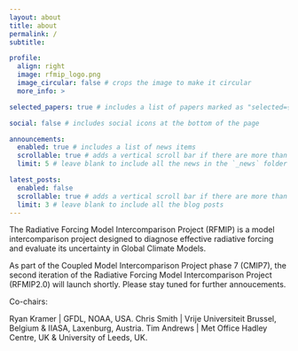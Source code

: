 ```yaml
---
layout: about
title: about
permalink: /
subtitle: 

profile:
  align: right
  image: rfmip_logo.png
  image_circular: false # crops the image to make it circular
  more_info: >

selected_papers: true # includes a list of papers marked as "selected={true}"

social: false # includes social icons at the bottom of the page

announcements:
  enabled: true # includes a list of news items
  scrollable: true # adds a vertical scroll bar if there are more than 3 news items
  limit: 5 # leave blank to include all the news in the `_news` folder

latest_posts:
  enabled: false
  scrollable: true # adds a vertical scroll bar if there are more than 3 new posts items
  limit: 3 # leave blank to include all the blog posts
---
```


The Radiative Forcing Model Intercomparison Project (RFMIP) is a model intercomparison project designed to diagnose effective radiative forcing and evaluate its uncertainty in Global Climate Models.

As part of the Coupled Model Intercomparison Project phase 7 (CMIP7), the second iteration of the Radiative Forcing Model Intercomparison Project (RFMIP2.0) will launch shortly. Please stay tuned for further annoucements.

Co-chairs:

Ryan Kramer | GFDL, NOAA, USA.
Chris Smith | Vrije Universiteit Brussel, Belgium & IIASA, Laxenburg, Austria.
Tim Andrews | Met Office Hadley Centre, UK & University of Leeds, UK.

